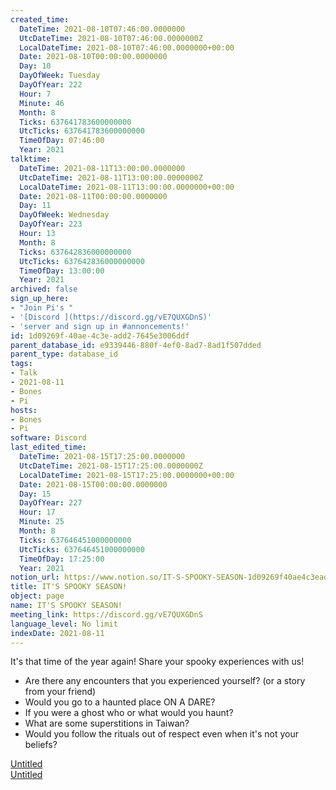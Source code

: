 ```yaml
---
created_time:
  DateTime: 2021-08-10T07:46:00.0000000
  UtcDateTime: 2021-08-10T07:46:00.0000000Z
  LocalDateTime: 2021-08-10T07:46:00.0000000+00:00
  Date: 2021-08-10T00:00:00.0000000
  Day: 10
  DayOfWeek: Tuesday
  DayOfYear: 222
  Hour: 7
  Minute: 46
  Month: 8
  Ticks: 637641783600000000
  UtcTicks: 637641783600000000
  TimeOfDay: 07:46:00
  Year: 2021
talktime:
  DateTime: 2021-08-11T13:00:00.0000000
  UtcDateTime: 2021-08-11T13:00:00.0000000Z
  LocalDateTime: 2021-08-11T13:00:00.0000000+00:00
  Date: 2021-08-11T00:00:00.0000000
  Day: 11
  DayOfWeek: Wednesday
  DayOfYear: 223
  Hour: 13
  Month: 8
  Ticks: 637642836000000000
  UtcTicks: 637642836000000000
  TimeOfDay: 13:00:00
  Year: 2021
archived: false
sign_up_here:
- "Join Pi's "
- '[Discord ](https://discord.gg/vE7QUXGDnS)'
- 'server and sign up in #annoncements!'
id: 1d09269f-40ae-4c3e-add2-7645e3006ddf
parent_database_id: e9339446-880f-4ef0-8ad7-8ad1f507dded
parent_type: database_id
tags:
- Talk
- 2021-08-11
- Bones
- Pi
hosts:
- Bones
- Pi
software: Discord
last_edited_time:
  DateTime: 2021-08-15T17:25:00.0000000
  UtcDateTime: 2021-08-15T17:25:00.0000000Z
  LocalDateTime: 2021-08-15T17:25:00.0000000+00:00
  Date: 2021-08-15T00:00:00.0000000
  Day: 15
  DayOfYear: 227
  Hour: 17
  Minute: 25
  Month: 8
  Ticks: 637646451000000000
  UtcTicks: 637646451000000000
  TimeOfDay: 17:25:00
  Year: 2021
notion_url: https://www.notion.so/IT-S-SPOOKY-SEASON-1d09269f40ae4c3eadd27645e3006ddf
title: IT'S SPOOKY SEASON!
object: page
name: IT'S SPOOKY SEASON!
meeting_link: https://discord.gg/vE7QUXGDnS
language_level: No limit
indexDate: 2021-08-11
---
```


It's that time of the year again! Share your spooky experiences with us!
   - Are there any encounters that you experienced yourself? (or a story from your friend)
   - Would you go to a haunted place ON A
  DARE?
   - If you were a ghost who or what would you haunt?
   - What are some superstitions in Taiwan?
   - Would you follow the rituals out of respect even when it's not your beliefs?


[Untitled](https://www.notion.so/12c4a9e645d54aefa860b5f927a0b220)   
[Untitled](https://www.notion.so/482e61b02b9c4456b2b4fe86bb7544c6)   







